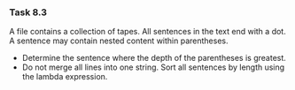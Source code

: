 ﻿### Task 8.3

A file contains a collection of tapes. 
All sentences in the text end with a dot. 
A sentence may contain nested content within parentheses. 
- Determine the sentence where the depth 
of the parentheses is greatest. 
- Do not merge all lines into one string. 
Sort all sentences by length using the lambda expression.